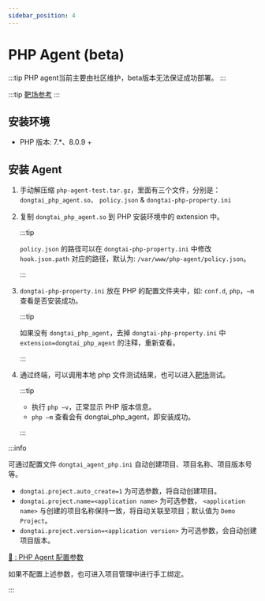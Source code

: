 ```yaml
---
sidebar_position: 4
---
```


# PHP Agent (beta)

:::tip
PHP agent当前主要由社区维护，beta版本无法保证成功部署。
:::

:::tip
[靶场参考](../../introduction/detection#测试靶场)
:::

## 安装环境

* PHP 版本: 7.\*、8.0.9 +

## 安装 Agent

1.  手动解压缩 `php-agent-test.tar.gz`，里面有三个文件，分别是：`dongtai_php_agent.so`、 `policy.json` & `dongtai-php-property.ini`

2.  复制 `dongtai_php_agent.so` 到 PHP 安装环境中的 extension 中。

	:::tip
	
	`policy.json` 的路径可以在 `dongtai-php-property.ini` 中修改 `hook.json.path` 对应的路径，默认为: `/var/www/php-agent/policy.json`。

	:::

3.  `dongtai-php-property.ini` 放在 PHP 的配置文件夹中，如: `conf.d`, `php`，`–m` 查看是否安装成功。

	:::tip

	如果没有 `dongtai_php_agent`，去掉 `dongtai-php-property.ini` 中 `extension=dongtai_php_agent` 的注释，重新查看。

	:::

4.  通过终端，可以调用本地 php 文件测试结果，也可以进入[靶场](https://github.com/jinghao1/phpvul)测试。

	:::tip

	* 执行 `php –v`，正常显示 PHP 版本信息。
	* `php –m` 查看会有 dongtai\_php\_agent，即安装成功。

	:::

:::info

可通过配置文件 `dongtai_agent_php.ini` 自动创建项目、项目名称、项目版本号等。

* `dongtai.project.auto_create=1` 为可选参数，将自动创建项目。 
* `dongtai.project.name=<application name>` 为可选参数， `<application name>` 与创建的项目名称保持一致，将自动关联至项目；默认值为 `Demo Project`。
* `dongtai.project.version=<application version>` 为可选参数，会自动创建项目版本。

[🔗 : PHP Agent 配置参数](./parameter/config-php-agent)

如果不配置上述参数，也可进入项目管理中进行手工绑定。

:::